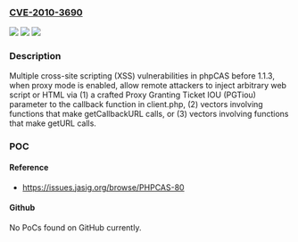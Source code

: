 ### [CVE-2010-3690](https://cve.mitre.org/cgi-bin/cvename.cgi?name=CVE-2010-3690)
![](https://img.shields.io/static/v1?label=Product&message=n%2Fa&color=blue)
![](https://img.shields.io/static/v1?label=Version&message=n%2Fa&color=blue)
![](https://img.shields.io/static/v1?label=Vulnerability&message=n%2Fa&color=brighgreen)

### Description

Multiple cross-site scripting (XSS) vulnerabilities in phpCAS before 1.1.3, when proxy mode is enabled, allow remote attackers to inject arbitrary web script or HTML via (1) a crafted Proxy Granting Ticket IOU (PGTiou) parameter to the callback function in client.php, (2) vectors involving functions that make getCallbackURL calls, or (3) vectors involving functions that make getURL calls.

### POC

#### Reference
- https://issues.jasig.org/browse/PHPCAS-80

#### Github
No PoCs found on GitHub currently.

